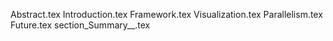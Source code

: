 Abstract.tex
Introduction.tex
Framework.tex
Visualization.tex
Parallelism.tex
Future.tex
section_Summary__.tex